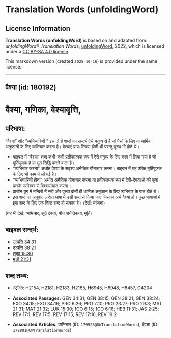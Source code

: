 # Translation Words (unfoldingWord)

## License Information

**Translation Words (unfoldingWord)** is based on and adapted from: _unfoldingWord® Translation Words_, [unfoldingWord](https://unfoldingword.org/utw), 2022, which is licensed under a [CC BY-SA 4.0 license](https://creativecommons.org/licenses/by-sa/4.0/legalcode.en).

This markdown version (created `2025-10-16`) is provided under the same license.



--------------------------------

## वैश्या (id: 180192)

वैश्या, गणिका, वेश्यावृत्ति,
============================

परिभाषा:
--------

“वैश्या” और "व्यभिचारिणी " इस दोनों शब्दों का सन्दर्भ ऐसे मनुष्य से है जो पैसों के लिए या धार्मिक अनुष्ठानों के लिए व्यभिचार करता है। वैश्याएं प्रायः स्त्रियां होती थी परन्तु पुरुष भी होते थे।

* बाइबल में “वैश्या” शब्द कभी\-कभी प्रतीकात्मक रूप में ऐसे मनुष्य के लिए काम में लिया गया है जो मूर्तिपूजक है या भूत सिद्धि करने वाला है।
* “व्यभिचार करना” अर्थात वैश्या के सदृश्य अनैतिक यौनाचार करना। बाइबल में यह उक्ति मूर्तिपूजक के लिए भी काम में ली गई है।
* “व्यभिचारिणी होना” अर्थात अनैतिक यौनाचार करना या प्रतीकात्मक रूप में देवी\-देवताओं की पूजा करके परमेश्वर से विश्वासघात करना।
* प्राचीन युग में मन्दिरों में स्त्री और पुरूष दोनों ही धार्मिक अनुष्ठान के लिए व्यभिचार के पात्र होते थे।
* इस शब्द का अनुवाद लक्षित भाषा में उसी शब्द से किया जाए जिसका अर्थ वैश्या हो। कुछ भाषाओं में इस शब्द के लिए एक शिष्ट शब्द हो सकता है। (देखें: व्यंजना)

(यह भी देखें: व्यभिचार, झूठे देवता, यौन अनैतिकता, मूर्ति)

बाइबल सन्दर्भ:
--------------

* [उत्पत्ति 34:31](https://ref.ly/Gen34:31)
* [उत्पत्ति 38:21](https://ref.ly/Gen38:21)
* [लूका 15:30](https://ref.ly/Luke15:30)
* [मत्ती 21:31](https://ref.ly/Matt21:31)

शब्द तथ्य:
----------

* स्ट्रोंग्स: H2154, H2181, H2183, H2185, H6945, H6948, H8457, G4204

* **Associated Passages:** GEN 34:31; GEN 38:15; GEN 38:21; GEN 38:24; EXO 34:15; EXO 34:16; PRO 6:26; PRO 7:10; PRO 23:27; PRO 29:3; MAT 21:31; MAT 21:32; LUK 15:30; 1CO 6:15; 1CO 6:16; HEB 11:31; JAS 2:25; REV 17:1; REV 17:5; REV 17:15; REV 17:16; REV 19:2
* **Associated Articles:** व्यभिचार (ID: `179523@UWTranslationWords`); देवता (ID: `179801@UWTranslationWords`)

